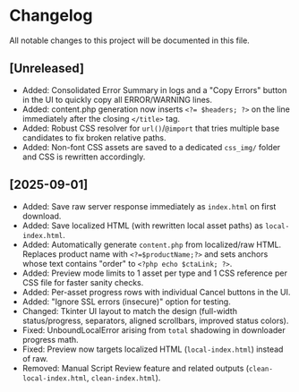 # Changelog

All notable changes to this project will be documented in this file.

## [Unreleased]
 - Added: Consolidated Error Summary in logs and a "Copy Errors" button in the UI to quickly copy all ERROR/WARNING lines.
 - Added: content.php generation now inserts `<?= $headers; ?>` on the line immediately after the closing `</title>` tag.
 - Added: Robust CSS resolver for `url()`/`@import` that tries multiple base candidates to fix broken relative paths.
 - Added: Non-font CSS assets are saved to a dedicated `css_img/` folder and CSS is rewritten accordingly.

## [2025-09-01]

- Added: Save raw server response immediately as `index.html` on first download.
- Added: Save localized HTML (with rewritten local asset paths) as `local-index.html`.
- Added: Automatically generate `content.php` from localized/raw HTML. Replaces product name with `<?=$productName;?>` and sets anchors whose text contains "order" to `<?php echo $ctaLink; ?>`.
- Added: Preview mode limits to 1 asset per type and 1 CSS reference per CSS file for faster sanity checks.
- Added: Per-asset progress rows with individual Cancel buttons in the UI.
- Added: "Ignore SSL errors (insecure)" option for testing.
- Changed: Tkinter UI layout to match the design (full-width status/progress, separators, aligned scrollbars, improved status colors).
- Fixed: UnboundLocalError arising from `total` shadowing in downloader progress math.
- Fixed: Preview now targets localized HTML (`local-index.html`) instead of raw.
- Removed: Manual Script Review feature and related outputs (`clean-local-index.html`, `clean-index.html`).
